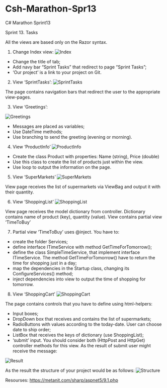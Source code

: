 # Csh-Marathon-Spr13
 C# Marathon Sprint13

 
Sprint 13. Tasks

All the views are based only on the Razor syntax.
1.	Change Index view:
![Index](/images/1.png)
   - Change the title of tab;
   - Add navy bar “Sprint Tasks” that redirect to page “Sprint Tasks”;
   - ‘Our project’ is a link to your project on Git.



2.	View ‘SprintTasks’:
![SprintTasks](/images/2.png)
 
The page contains navigation bars  that redirect the user to the appropriate view-pages.



3.	View ‘Greetings’:



![Greetings](/images/3.png)
 
   - Messages are placed as variables;
   - Use DateTime methods;
   -	Use branching to send the greeting (evening or morning).




4.	View ‘ProductInfo’
![ProductInfo](/images/4.png)
 
   - Create the class Product with properties: Name (string), Price (double)
   -	Use this class to create the list of products just within the view.
   -	Use loop to output the information on the page.




5.	View ‘SuperMarkets’
![SuperMarkets](/images/5.png)
 
View page receives the list of supermarkets via ViewBag and output it with their quantity.




6.	View ‘ShoppingList’
![ShoppingList](/images/6.png)
 
View page receives the model dictionary from controller. Dictionary contains name of product (key), quantity (value).
View contains partial view ‘TimeToBuy’




7.	Partial view ‘TimeToBuy’ uses @inject.
You have to:
   - create the folder Services;
   -	define interface ITimeService with method GetTimeForTomorrow();
   -	define the class SimpleTimeService, that implement interface ITimeService. The method GetTimeForTomorrow() have to return the time for shopping just in a day;
   - map the dependencies in the Startup class, changing its ConfigureServices() method;
   -	inject dependencies into view to output the time of shopping for tomorrow.




8.	View ‘ShoppingCart’
![ShoppingCart](/images/7.png)
 
The page contains controls that you have to define using html-helpers:
   -	Input boxes;
   -	DropDown box that receives and contains the list of supermarkets;
   -	RadioButtons with values according to the today-date. User can choose date to ship order;
   -	ListBox that receives the keys of dictionary (use ShoppingList);
   -	‘submit’ input.
You should consider both (HttpPost and HttpGet) controller methods for this view.
As the result of submit user might receive the message:



![Result](/images/8.png)



As the result the structure of your project would be as follows:
![Structure](/images/9.PNG)



Resourses:
https://metanit.com/sharp/aspnet5/9.1.php
 


